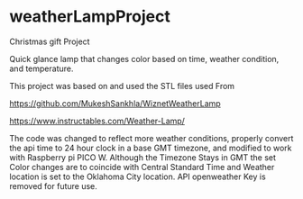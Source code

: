# weatherLampProject
Christmas gift Project 

Quick glance lamp that changes color based on time, weather condition, and temperature.

This project was based on and used the STL files used From 

https://github.com/MukeshSankhla/WiznetWeatherLamp

https://www.instructables.com/Weather-Lamp/

The code was changed to reflect more weather conditions, properly convert the api time to 24 hour clock in a base GMT timezone,
and modified to work with Raspberry pi PICO W.
Although the Timezone Stays in GMT the set Color changes are to coincide with Central Standard Time and Weather location is set to the Oklahoma City  location.
API openweather Key is removed for future use.

